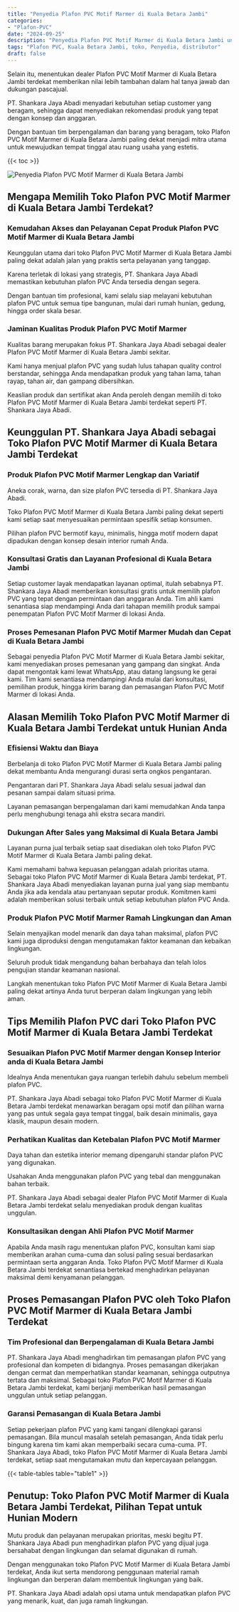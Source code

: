 ```yaml
---
title: "Penyedia Plafon PVC Motif Marmer di Kuala Betara Jambi"
categories: 
- "Plafon-PVC"
date: "2024-09-25"
description: "Penyedia Plafon PVC Motif Marmer di Kuala Betara Jambi untuk tempat tinggal, perkantoran, dan ritel. Plafon unggulan, pilihan motif, warna elegan, dengan layanan pemasangan dikerjakan oleh teknisi berpengalaman dan kepastian resmi!|Layanan penjualan Plafon PVC Motif Marmer di Kuala Betara Jambi bagi keperluan hunian, perkantoran, atau ritel, beserta produk berkualitas dan instalasi oleh tenaga ahli ahli dan kepastian resmi.|Solusi Plafon PVC Motif Marmer di Kuala Betara Jambi yang terbukti bagi tempat tinggal, kantor, dan toko, dengan plafon unggulan dan instalasi dikerjakan oleh teknisi profesional serta jaminan resmi.|Penjualan Plafon PVC Motif Marmer di Kuala Betara Jambi untuk rumah, office, dan toko, dengan produk terbaik dan pemasangan dikerjakan oleh teknisi profesional, dilengkapi beserta jaminan resmi.}"
tags: "Plafon PVC, Kuala Betara Jambi, toko, Penyedia, distributor"
draft: false
---
```


Selain itu, menentukan dealer Plafon PVC Motif Marmer di Kuala Betara Jambi terdekat memberikan nilai lebih tambahan dalam hal tanya jawab dan dukungan pascajual.

PT. Shankara Jaya Abadi menyadari kebutuhan setiap customer yang beragam, sehingga dapat menyediakan rekomendasi produk yang tepat dengan konsep dan anggaran.

Dengan bantuan tim berpengalaman dan barang yang beragam, toko Plafon PVC Motif Marmer di Kuala Betara Jambi paling dekat menjadi mitra utama untuk mewujudkan tempat tinggal atau ruang usaha yang estetis.

{{< toc >}}

![Penyedia Plafon PVC Motif Marmer di Kuala Betara Jambi](/images/Plafon-PVC/Penyedia-Plafon-PVC-Motif-Marmer-di-Kuala-Betara-Jambi.png)


## Mengapa Memilih Toko Plafon PVC Motif Marmer di Kuala Betara Jambi Terdekat?

### Kemudahan Akses dan Pelayanan Cepat Produk Plafon PVC Motif Marmer di Kuala Betara Jambi

Keunggulan utama dari toko Plafon PVC Motif Marmer di Kuala Betara Jambi paling dekat adalah jalan yang praktis serta pelayanan yang tanggap.

Karena terletak di lokasi yang strategis, PT. Shankara Jaya Abadi memastikan kebutuhan plafon PVC Anda tersedia dengan segera.

Dengan bantuan tim profesional, kami selalu siap melayani kebutuhan plafon PVC untuk semua tipe bangunan, mulai dari rumah hunian, gedung, hingga order skala besar.

### Jaminan Kualitas Produk Plafon PVC Motif Marmer

Kualitas barang merupakan fokus PT. Shankara Jaya Abadi sebagai dealer Plafon PVC Motif Marmer di Kuala Betara Jambi sekitar.

Kami hanya menjual plafon PVC yang sudah lulus tahapan quality control berstandar, sehingga Anda mendapatkan produk yang tahan lama, tahan rayap, tahan air, dan gampang dibersihkan.

Keaslian produk dan sertifikat akan Anda peroleh dengan memilih di toko Plafon PVC Motif Marmer di Kuala Betara Jambi terdekat seperti PT. Shankara Jaya Abadi.

## Keunggulan PT. Shankara Jaya Abadi sebagai Toko Plafon PVC Motif Marmer di Kuala Betara Jambi Terdekat

### Produk Plafon PVC Motif Marmer Lengkap dan Variatif

Aneka corak, warna, dan size plafon PVC tersedia di PT. Shankara Jaya Abadi.

Toko Plafon PVC Motif Marmer di Kuala Betara Jambi paling dekat seperti kami setiap saat menyesuaikan permintaan spesifik setiap konsumen.

Pilihan plafon PVC bermotif kayu, minimalis, hingga motif modern dapat dipadukan dengan konsep desain interior rumah Anda.

### Konsultasi Gratis dan Layanan Profesional di Kuala Betara Jambi

Setiap customer layak mendapatkan layanan optimal, itulah sebabnya PT. Shankara Jaya Abadi memberikan konsultasi gratis untuk memilih plafon PVC yang tepat dengan permintaan dan anggaran Anda. Tim ahli kami senantiasa siap mendampingi Anda dari tahapan memilih produk sampai penempatan Plafon PVC Motif Marmer di lokasi Anda.

### Proses Pemesanan Plafon PVC Motif Marmer Mudah dan Cepat di Kuala Betara Jambi

Sebagai penyedia Plafon PVC Motif Marmer di Kuala Betara Jambi sekitar, kami menyediakan proses pemesanan yang gampang dan singkat. Anda dapat mengontak kami lewat WhatsApp, atau datang langsung ke gerai kami. Tim kami senantiasa mendampingi Anda mulai dari konsultasi, pemilihan produk, hingga kirim barang dan pemasangan Plafon PVC Motif Marmer di lokasi Anda.

## Alasan Memilih Toko Plafon PVC Motif Marmer di Kuala Betara Jambi Terdekat untuk Hunian Anda

### Efisiensi Waktu dan Biaya

Berbelanja di toko Plafon PVC Motif Marmer di Kuala Betara Jambi paling dekat membantu Anda mengurangi durasi serta ongkos pengantaran.

Pengantaran dari PT. Shankara Jaya Abadi selalu sesuai jadwal dan pesanan sampai dalam situasi prima.

Layanan pemasangan berpengalaman dari kami memudahkan Anda tanpa perlu menghubungi tenaga ahli ekstra secara mandiri.

### Dukungan After Sales yang Maksimal di Kuala Betara Jambi

Layanan purna jual terbaik setiap saat disediakan oleh toko Plafon PVC Motif Marmer di Kuala Betara Jambi paling dekat.

Kami memahami bahwa kepuasan pelanggan adalah prioritas utama. Sebagai toko Plafon PVC Motif Marmer di Kuala Betara Jambi terdekat, PT. Shankara Jaya Abadi menyediakan layanan purna jual yang siap membantu Anda jika ada kendala atau pertanyaan seputar produk. Komitmen kami adalah memberikan solusi terbaik untuk setiap kebutuhan plafon PVC Anda.

### Produk Plafon PVC Motif Marmer Ramah Lingkungan dan Aman

Selain menyajikan model menarik dan daya tahan maksimal, plafon PVC kami juga diproduksi dengan mengutamakan faktor keamanan dan kebaikan lingkungan.

Seluruh produk tidak mengandung bahan berbahaya dan telah lolos pengujian standar keamanan nasional.

Langkah menentukan toko Plafon PVC Motif Marmer di Kuala Betara Jambi paling dekat artinya Anda turut berperan dalam lingkungan yang lebih aman.

## Tips Memilih Plafon PVC dari Toko Plafon PVC Motif Marmer di Kuala Betara Jambi Terdekat

### Sesuaikan Plafon PVC Motif Marmer dengan Konsep Interior anda di Kuala Betara Jambi

Idealnya Anda menentukan gaya ruangan terlebih dahulu sebelum membeli plafon PVC.

PT. Shankara Jaya Abadi sebagai toko Plafon PVC Motif Marmer di Kuala Betara Jambi terdekat menawarkan beragam opsi motif dan pilihan warna yang pas untuk segala gaya tempat tinggal, baik desain minimalis, gaya klasik, maupun desain modern.

### Perhatikan Kualitas dan Ketebalan Plafon PVC Motif Marmer

Daya tahan dan estetika interior memang dipengaruhi standar plafon PVC yang digunakan.

Usahakan Anda menggunakan plafon PVC yang tebal dan menggunakan bahan terbaik.

PT. Shankara Jaya Abadi sebagai dealer Plafon PVC Motif Marmer di Kuala Betara Jambi terdekat selalu menyediakan produk dengan kualitas unggulan.

### Konsultasikan dengan Ahli Plafon PVC Motif Marmer

Apabila Anda masih ragu menentukan plafon PVC, konsultan kami siap memberikan arahan cuma-cuma dan solusi paling sesuai berdasarkan permintaan serta anggaran Anda. Toko Plafon PVC Motif Marmer di Kuala Betara Jambi terdekat senantiasa bertekad menghadirkan pelayanan maksimal demi kenyamanan pelanggan.

## Proses Pemasangan Plafon PVC oleh Toko Plafon PVC Motif Marmer di Kuala Betara Jambi Terdekat

### Tim Profesional dan Berpengalaman di Kuala Betara Jambi

PT. Shankara Jaya Abadi menghadirkan tim pemasangan plafon PVC yang profesional dan kompeten di bidangnya. Proses pemasangan dikerjakan dengan cermat dan memperhatikan standar keamanan, sehingga outputnya tertata dan maksimal. Sebagai toko Plafon PVC Motif Marmer di Kuala Betara Jambi terdekat, kami berjanji memberikan hasil pemasangan unggulan untuk setiap pelanggan.

### Garansi Pemasangan di Kuala Betara Jambi

Setiap pekerjaan plafon PVC yang kami tangani dilengkapi garansi pemasangan. Bila muncul masalah setelah pemasangan, Anda tidak perlu bingung karena tim kami akan memperbaiki secara cuma-cuma. PT. Shankara Jaya Abadi, toko Plafon PVC Motif Marmer di Kuala Betara Jambi terdekat, setiap saat mengutamakan mutu dan kepercayaan pelanggan.

{{< table-tables table="table1" >}}

## Penutup: Toko Plafon PVC Motif Marmer di Kuala Betara Jambi Terdekat, Pilihan Tepat untuk Hunian Modern

Mutu produk dan pelayanan merupakan prioritas, meski begitu PT. Shankara Jaya Abadi pun menghadirkan plafon PVC yang dijual juga bersahabat dengan lingkungan dan selamat digunakan di rumah.

Dengan menggunakan toko Plafon PVC Motif Marmer di Kuala Betara Jambi terdekat, Anda ikut serta mendorong penggunaan material ramah lingkungan dan berperan dalam membentuk lingkungan yang baik.

PT. Shankara Jaya Abadi adalah opsi utama untuk mendapatkan plafon PVC yang menarik, kuat, dan juga ramah lingkungan.